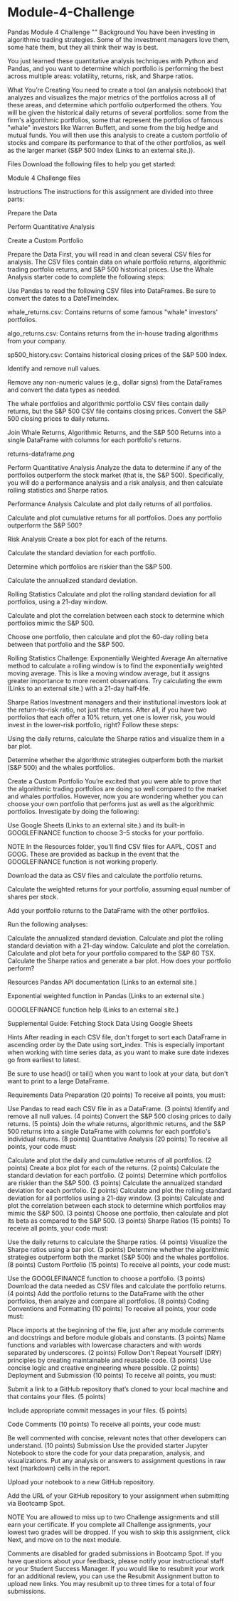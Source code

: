 # Module-4-Challenge
Pandas Module 4 Challenge
""
Background
You have been investing in algorithmic trading strategies. Some of the investment managers love them, some hate them, but they all think their way is best.

You just learned these quantitative analysis techniques with Python and Pandas, and you want to determine which portfolio is performing the best across multiple areas: volatility, returns, risk, and Sharpe ratios.

What You’re Creating
You need to create a tool (an analysis notebook) that analyzes and visualizes the major metrics of the portfolios across all of these areas, and determine which portfolio outperformed the others. You will be given the historical daily returns of several portfolios: some from the firm's algorithmic portfolios, some that represent the portfolios of famous "whale" investors like Warren Buffett, and some from the big hedge and mutual funds. You will then use this analysis to create a custom portfolio of stocks and compare its performance to that of the other portfolios, as well as the larger market (S&P 500 Index (Links to an external site.)).

Files
Download the following files to help you get started:

Module 4 Challenge files

Instructions
The instructions for this assignment are divided into three parts:

Prepare the Data

Perform Quantitative Analysis

Create a Custom Portfolio

Prepare the Data
First, you will read in and clean several CSV files for analysis. The CSV files contain data on whale portfolio returns, algorithmic trading portfolio returns, and S&P 500 historical prices. Use the Whale Analysis starter code to complete the following steps:

Use Pandas to read the following CSV files into DataFrames. Be sure to convert the dates to a DateTimeIndex.

whale_returns.csv: Contains returns of some famous "whale" investors' portfolios.

algo_returns.csv: Contains returns from the in-house trading algorithms from your company.

sp500_history.csv: Contains historical closing prices of the S&P 500 Index.

Identify and remove null values.

Remove any non-numeric values (e.g., dollar signs) from the DataFrames and convert the data types as needed.

The whale portfolios and algorithmic portfolio CSV files contain daily returns, but the S&P 500 CSV file contains closing prices. Convert the S&P 500 closing prices to daily returns.

Join Whale Returns, Algorithmic Returns, and the S&P 500 Returns into a single DataFrame with columns for each portfolio's returns.

returns-dataframe.png

Perform Quantitative Analysis
Analyze the data to determine if any of the portfolios outperform the stock market (that is, the S&P 500). Specifically, you will do a performance analysis and a risk analysis, and then calculate rolling statistics and Sharpe ratios.

Performance Analysis
Calculate and plot daily returns of all portfolios.

Calculate and plot cumulative returns for all portfolios. Does any portfolio outperform the S&P 500?

Risk Analysis
Create a box plot for each of the returns.

Calculate the standard deviation for each portfolio.

Determine which portfolios are riskier than the S&P 500.

Calculate the annualized standard deviation.

Rolling Statistics
Calculate and plot the rolling standard deviation for all portfolios, using a 21-day window.

Calculate and plot the correlation between each stock to determine which portfolios mimic the S&P 500.

Choose one portfolio, then calculate and plot the 60-day rolling beta between that portfolio and the S&P 500.

Rolling Statistics Challenge: Exponentially Weighted Average
An alternative method to calculate a rolling window is to find the exponentially weighted moving average. This is like a moving window average, but it assigns greater importance to more recent observations. Try calculating the ewm (Links to an external site.) with a 21-day half-life.

Sharpe Ratios
Investment managers and their institutional investors look at the return-to-risk ratio, not just the returns. After all, if you have two portfolios that each offer a 10% return, yet one is lower risk, you would invest in the lower-risk portfolio, right? Follow these steps:

Using the daily returns, calculate the Sharpe ratios and visualize them in a bar plot.

Determine whether the algorithmic strategies outperform both the market (S&P 500) and the whales portfolios.

Create a Custom Portfolio
You’re excited that you were able to prove that the algorithmic trading portfolios are doing so well compared to the market and whales portfolios. However, now you are wondering whether you can choose your own portfolio that performs just as well as the algorithmic portfolios. Investigate by doing the following:

Use Google Sheets (Links to an external site.) and its built-in GOOGLEFINANCE function to choose 3–5 stocks for your portfolio.

NOTE
In the Resources folder, you'll find CSV files for AAPL, COST and GOOG. These are provided as backup in the event that the GOOGLEFINANCE function is not working properly.

Download the data as CSV files and calculate the portfolio returns.

Calculate the weighted returns for your portfolio, assuming equal number of shares per stock.

Add your portfolio returns to the DataFrame with the other portfolios.

Run the following analyses:

Calculate the annualized standard deviation.
Calculate and plot the rolling standard deviation with a 21-day window.
Calculate and plot the correlation.
Calculate and plot beta for your portfolio compared to the S&P 60 TSX.
Calculate the Sharpe ratios and generate a bar plot.
How does your portfolio perform?

Resources
Pandas API documentation (Links to an external site.)

Exponential weighted function in Pandas (Links to an external site.)

GOOGLEFINANCE function help (Links to an external site.)

Supplemental Guide: Fetching Stock Data Using Google Sheets

Hints
After reading in each CSV file, don't forget to sort each DataFrame in ascending order by the Date using sort_index. This is especially important when working with time series data, as you want to make sure date indexes go from earliest to latest.

Be sure to use head() or tail() when you want to look at your data, but don't want to print to a large DataFrame.

Requirements
Data Preparation (20 points)
To receive all points, you must:

Use Pandas to read each CSV file in as a DataFrame. (3 points)
Identify and remove all null values. (4 points)
Convert the S&P 500 closing prices to daily returns. (5 points)
Join the whale returns, algorithmic returns, and the S&P 500 returns into a single DataFrame with columns for each portfolio's individual returns. (8 points)
Quantitative Analysis (20 points)
To receive all points, your code must:

Calculate and plot the daily and cumulative returns of all portfolios. (2 points)
Create a box plot for each of the returns. (2 points)
Calculate the standard deviation for each portfolio. (2 points)
Determine which portfolios are riskier than the S&P 500. (3 points)
Calculate the annualized standard deviation for each portfolio. (2 points)
Calculate and plot the rolling standard deviation for all portfolios using a 21-day window. (3 points)
Calculate and plot the correlation between each stock to determine which portfolios may mimic the S&P 500. (3 points)
Choose one portfolio, then calculate and plot its beta as compared to the S&P 500. (3 points)
Sharpe Ratios (15 points)
To receive all points, your code must:

Use the daily returns to calculate the Sharpe ratios. (4 points)
Visualize the Sharpe ratios using a bar plot. (3 points)
Determine whether the algorithmic strategies outperform both the market (S&P 500) and the whales portfolios. (8 points)
Custom Portfolio (15 points)
To receive all points, your code must:

Use the GOOGLEFINANCE function to choose a portfolio. (3 points)
Download the data needed as CSV files and calculate the portfolio returns. (4 points)
Add the portfolio returns to the DataFrame with the other portfolios, then analyze and compare all portfolios. (8 points)
Coding Conventions and Formatting (10 points)
To receive all points, your code must:

Place imports at the beginning of the file, just after any module comments and docstrings and before module globals and constants. (3 points)
Name functions and variables with lowercase characters and with words separated by underscores. (2 points)
Follow Don't Repeat Yourself (DRY) principles by creating maintainable and reusable code. (3 points)
Use concise logic and creative engineering where possible. (2 points)
Deployment and Submission (10 points)
To receive all points, you must:

Submit a link to a GitHub repository that’s cloned to your local machine and that contains your files. (5 points)

Include appropriate commit messages in your files. (5 points)

Code Comments (10 points)
To receive all points, your code must:

Be well commented with concise, relevant notes that other developers can understand. (10 points)
Submission
Use the provided starter Jupyter Notebook to store the code for your data preparation, analysis, and visualizations. Put any analysis or answers to assignment questions in raw text (markdown) cells in the report.

Upload your notebook to a new GitHub repository.

Add the URL of your GitHub repository to your assignment when submitting via Bootcamp Spot.

NOTE
You are allowed to miss up to two Challenge assignments and still earn your certificate. If you complete all Challenge assignments, your lowest two grades will be dropped. If you wish to skip this assignment, click Next, and move on to the next module.

Comments are disabled for graded submissions in Bootcamp Spot. If you have questions about your feedback, please notify your instructional staff or your Student Success Manager. If you would like to resubmit your work for an additional review, you can use the Resubmit Assignment button to upload new links. You may resubmit up to three times for a total of four submissions.
